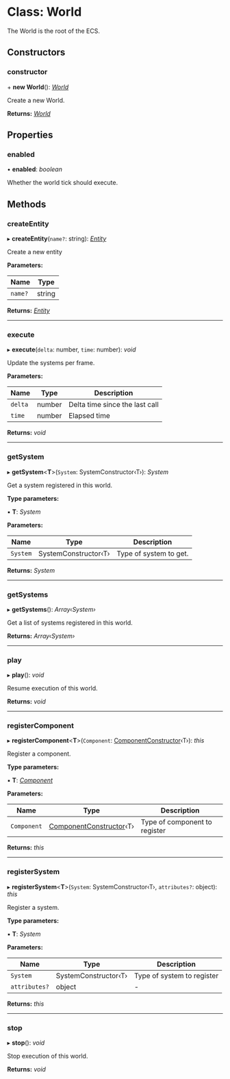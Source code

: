 
# Class: World

The World is the root of the ECS.

## Constructors

###  constructor

\+ **new World**(): *[World](world.md)*

Create a new World.

**Returns:** *[World](world.md)*

## Properties

###  enabled

• **enabled**: *boolean*

Whether the world tick should execute.

## Methods

###  createEntity

▸ **createEntity**(`name?`: string): *[Entity](entity.md)*

Create a new entity

**Parameters:**

Name | Type |
------ | ------ |
`name?` | string |

**Returns:** *[Entity](entity.md)*

___

###  execute

▸ **execute**(`delta`: number, `time`: number): *void*

Update the systems per frame.

**Parameters:**

Name | Type | Description |
------ | ------ | ------ |
`delta` | number | Delta time since the last call |
`time` | number | Elapsed time  |

**Returns:** *void*

___

###  getSystem

▸ **getSystem**<**T**>(`System`: SystemConstructor‹T›): *System*

Get a system registered in this world.

**Type parameters:**

▪ **T**: *System*

**Parameters:**

Name | Type | Description |
------ | ------ | ------ |
`System` | SystemConstructor‹T› | Type of system to get.  |

**Returns:** *System*

___

###  getSystems

▸ **getSystems**(): *Array‹System›*

Get a list of systems registered in this world.

**Returns:** *Array‹System›*

___

###  play

▸ **play**(): *void*

Resume execution of this world.

**Returns:** *void*

___

###  registerComponent

▸ **registerComponent**<**T**>(`Component`: [ComponentConstructor](../interfaces/componentconstructor.md)‹T›): *this*

Register a component.

**Type parameters:**

▪ **T**: *[Component](component.md)*

**Parameters:**

Name | Type | Description |
------ | ------ | ------ |
`Component` | [ComponentConstructor](../interfaces/componentconstructor.md)‹T› | Type of component to register  |

**Returns:** *this*

___

###  registerSystem

▸ **registerSystem**<**T**>(`System`: SystemConstructor‹T›, `attributes?`: object): *this*

Register a system.

**Type parameters:**

▪ **T**: *System*

**Parameters:**

Name | Type | Description |
------ | ------ | ------ |
`System` | SystemConstructor‹T› | Type of system to register  |
`attributes?` | object | - |

**Returns:** *this*

___

###  stop

▸ **stop**(): *void*

Stop execution of this world.

**Returns:** *void*
